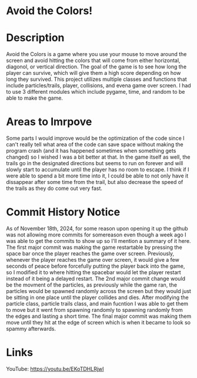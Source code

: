 # Avoid the Colors!

# Description
  Avoid the Colors is a game where you use your mouse to move around the screen and avoid hitting the colors that will come from either horizontal, diagonol, or vertical direction. 
The goal of the game is to see how long the player can survive, which will give them a high score depending on how long they survived. This project utilizes multiple classes and 
functions that include particles/trails, player, collisions, and evena  game over screen. I had to use 3 different modules which include pygame, time, and random to be able to
make the game. 

# Areas to Imrpove
  Some parts I would improve would be the optimization of the code since I can't really tell what area of the code can save space without making the program crash (and it has
happened sometimes when something gets changed) so I wished I was a bit better at that. In the game itself as well, the trails go in the designated directions but seems to
run on forever and will slowly start to accumulate until the player has no room to escape. I think if I were able to spend a bit more time into it, I could be able to not
only have it dissappear after some time from the trail, but also decrease the speed of the trails as they do come out very fast. 

# Commit History Notice
  As of November 18th, 2024, for some reason upon opening it up the github was not allowing more commits for somereason even though a week ago I was able to get the commits to show
up so I'll mention a summary of it here. The first major commit was making the game restartable by pressing the space bar once the player reaches the game over screen. Previously,
whenever the player reaches the game over screen, it would give a few seconds of peace before forcefully putting the player back into the game, so I modified it to where hitting the
spacebar would let the player restart instead of it being a delayed restart. The 2nd major commit change would be the movment of the particles, as previously while the game ran, the 
particles would be spawned randomly across the screen but they would just be sitting in one place until the player collides and dies. After modifying the particle class, particle trails class, 
and main fucntion I was able to get them to move but it went from spawning randomly to spawning randomly from the edges and lasting a short time. The final major commit was making them move
until they hit at the edge of screen which is when it became to look so spammy afterwards.

# Links
YouTube: https://youtu.be/EKoTDHLRjwI

